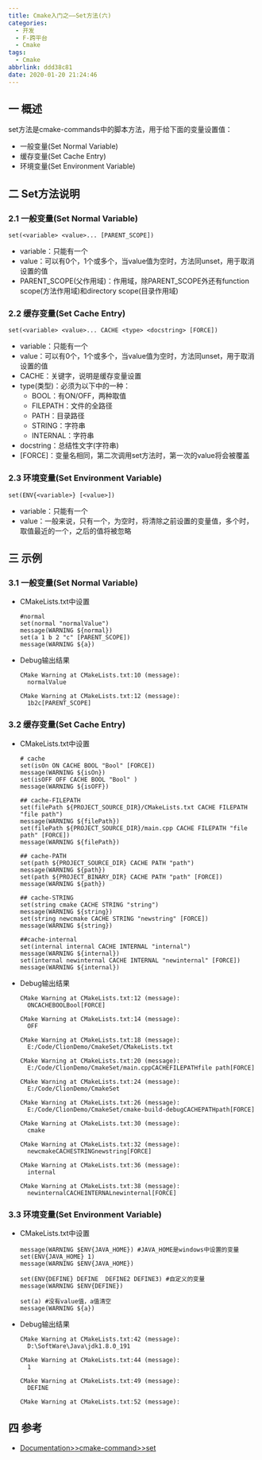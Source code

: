 ```yaml
---
title: Cmake入门之——Set方法(六)
categories:
  - 开发
  - F-跨平台
  - Cmake
tags:
  - Cmake
abbrlink: ddd38c81
date: 2020-01-20 21:24:46
---
```

## 一 概述

set方法是cmake-commands中的脚本方法，用于给下面的变量设置值：


* 一般变量(Set Normal Variable)
* 缓存变量(Set Cache Entry)
* 环境变量(Set Environment Variable)

<!--more-->

## 二 Set方法说明
### 2.1 一般变量(Set Normal Variable)

```
set(<variable> <value>... [PARENT_SCOPE])
```

* variable：只能有一个
* value：可以有0个，1个或多个，当value值为空时，方法同unset，用于取消设置的值
* PARENT_SCOPE(父作用域)：作用域，除PARENT_SCOPE外还有function scope(方法作用域)和directory scope(目录作用域)


### 2.2 缓存变量(Set Cache Entry)

```
set(<variable> <value>... CACHE <type> <docstring> [FORCE])
```
* variable：只能有一个
* value：可以有0个，1个或多个，当value值为空时，方法同unset，用于取消设置的值
* CACHE：关键字，说明是缓存变量设置
* type(类型)：必须为以下中的一种：
	 - BOOL：有ON/OFF，两种取值
	 - FILEPATH：文件的全路径
	 - PATH：目录路径
	 - STRING：字符串
	 - INTERNAL：字符串
* docstring：总结性文字(字符串)
* [FORCE]：变量名相同，第二次调用set方法时，第一次的value将会被覆盖

### 2.3 环境变量(Set Environment Variable)

```
set(ENV{<variable>} [<value>])
```

* variable：只能有一个
* value：一般来说，只有一个，为空时，将清除之前设置的变量值，多个时，取值最近的一个，之后的值将被忽略

## 三 示例

### 3.1 一般变量(Set Normal Variable)

* CMakeLists.txt中设置

  ```
  #normal
  set(normal "normalValue")
  message(WARNING ${normal})
  set(a 1 b 2 "c" [PARENT_SCOPE])
  message(WARNING ${a})
  ```

* Debug输出结果

  ```
  CMake Warning at CMakeLists.txt:10 (message):
    normalValue
  
  CMake Warning at CMakeLists.txt:12 (message):
    1b2c[PARENT_SCOPE]
  ```

### 3.2 缓存变量(Set Cache Entry)

* CMakeLists.txt中设置

  ```
  # cache
  set(isOn ON CACHE BOOL "Bool" [FORCE])
  message(WARNING ${isOn})
  set(isOFF OFF CACHE BOOL "Bool" )
  message(WARNING ${isOFF})
  
  ## cache-FILEPATH
  set(filePath ${PROJECT_SOURCE_DIR}/CMakeLists.txt CACHE FILEPATH "file path")
  message(WARNING ${filePath})
  set(filePath ${PROJECT_SOURCE_DIR}/main.cpp CACHE FILEPATH "file path" [FORCE])
  message(WARNING ${filePath})
  
  ## cache-PATH
  set(path ${PROJECT_SOURCE_DIR} CACHE PATH "path")
  message(WARNING ${path})
  set(path ${PROJECT_BINARY_DIR} CACHE PATH "path" [FORCE])
  message(WARNING ${path})
  
  ## cache-STRING
  set(string cmake CACHE STRING "string")
  message(WARNING ${string})
  set(string newcmake CACHE STRING "newstring" [FORCE])
  message(WARNING ${string})
  
  ##cache-internal
  set(internal internal CACHE INTERNAL "internal")
  message(WARNING ${internal})
  set(internal newinternal CACHE INTERNAL "newinternal" [FORCE])
  message(WARNING ${internal})
  ```

* Debug输出结果

  ```
  CMake Warning at CMakeLists.txt:12 (message):
    ONCACHEBOOLBool[FORCE]
  
  CMake Warning at CMakeLists.txt:14 (message):
    OFF
  
  CMake Warning at CMakeLists.txt:18 (message):
    E:/Code/ClionDemo/CmakeSet/CMakeLists.txt
  
  CMake Warning at CMakeLists.txt:20 (message):
    E:/Code/ClionDemo/CmakeSet/main.cppCACHEFILEPATHfile path[FORCE]
  
  CMake Warning at CMakeLists.txt:24 (message):
    E:/Code/ClionDemo/CmakeSet
  
  CMake Warning at CMakeLists.txt:26 (message):
    E:/Code/ClionDemo/CmakeSet/cmake-build-debugCACHEPATHpath[FORCE]
  
  CMake Warning at CMakeLists.txt:30 (message):
    cmake
  
  CMake Warning at CMakeLists.txt:32 (message):
    newcmakeCACHESTRINGnewstring[FORCE]
  
  CMake Warning at CMakeLists.txt:36 (message):
    internal
  
  CMake Warning at CMakeLists.txt:38 (message):
    newinternalCACHEINTERNALnewinternal[FORCE]
  ```

### 3.3 环境变量(Set Environment Variable)

* CMakeLists.txt中设置

  ```
  message(WARNING $ENV{JAVA_HOME}) #JAVA_HOME是windows中设置的变量
  set(ENV{JAVA_HOME} 1)
  message(WARNING $ENV{JAVA_HOME})
  
  set(ENV{DEFINE} DEFINE  DEFINE2 DEFINE3) #自定义的变量
  message(WARNING $ENV{DEFINE})
  
  set(a) #没有value值，a值清空
  message(WARNING ${a})
  ```

* Debug输出结果

  ```
  CMake Warning at CMakeLists.txt:42 (message):
    D:\SoftWare\Java\jdk1.8.0_191
  
  CMake Warning at CMakeLists.txt:44 (message):
    1
  
  CMake Warning at CMakeLists.txt:49 (message):
    DEFINE
  
  CMake Warning at CMakeLists.txt:52 (message):
  ```

## 四 参考

* [Documentation>>cmake-command>>set][1]  



[1]:https://cmake.org/cmake/help/v3.16/command/set.html